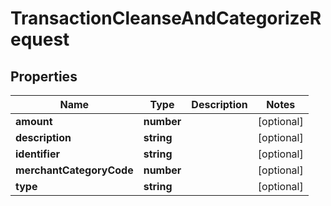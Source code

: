 # TransactionCleanseAndCategorizeRequest

## Properties
Name | Type | Description | Notes
------------ | ------------- | ------------- | -------------
**amount** | **number** |  | [optional] 
**description** | **string** |  | [optional] 
**identifier** | **string** |  | [optional] 
**merchantCategoryCode** | **number** |  | [optional] 
**type** | **string** |  | [optional] 


